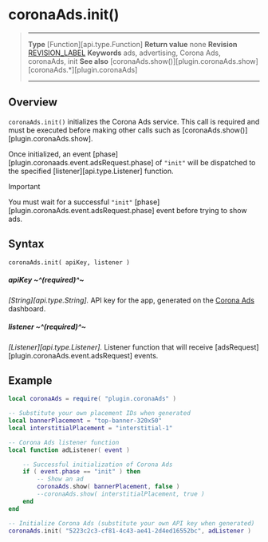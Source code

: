 # coronaAds.init()

> --------------------- ------------------------------------------------------------------------------------------
> __Type__              [Function][api.type.Function]
> __Return value__      none
> __Revision__          [REVISION_LABEL](REVISION_URL)
> __Keywords__          ads, advertising, Corona Ads, coronaAds, init
> __See also__          [coronaAds.show()][plugin.coronaAds.show]
>						[coronaAds.*][plugin.coronaAds]
> --------------------- ------------------------------------------------------------------------------------------


## Overview

`coronaAds.init()` initializes the Corona&nbsp;Ads service. This call is required and must be executed before making other calls such as [coronaAds.show()][plugin.coronaAds.show].

Once initialized, an event [phase][plugin.coronaads.event.adsRequest.phase] of `"init"` will be dispatched to the specified [listener][api.type.Listener] function.

<div class="guide-notebox-imp">
<div class="notebox-title-imp">Important</div>

You must wait for a successful `"init"` [phase][plugin.coronaAds.event.adsRequest.phase] event before trying to show ads.

</div>


## Syntax

	coronaAds.init( apiKey, listener )

##### apiKey ~^(required)^~
_[String][api.type.String]._ API key for the app, generated on the [Corona Ads](http://monetize.coronalabs.com) dashboard.

##### listener ~^(required)^~
_[Listener][api.type.Listener]._ Listener function that will receive [adsRequest][plugin.coronaAds.event.adsRequest] events.


## Example

``````lua
local coronaAds = require( "plugin.coronaAds" )

-- Substitute your own placement IDs when generated
local bannerPlacement = "top-banner-320x50"
local interstitialPlacement = "interstitial-1"

-- Corona Ads listener function
local function adListener( event )

	-- Successful initialization of Corona Ads
	if ( event.phase == "init" ) then
		-- Show an ad
		coronaAds.show( bannerPlacement, false )
		--coronaAds.show( interstitialPlacement, true )
	end
end

-- Initialize Corona Ads (substitute your own API key when generated)
coronaAds.init( "5223c2c3-cf81-4c43-ae41-2d4ed16552bc", adListener )
``````
